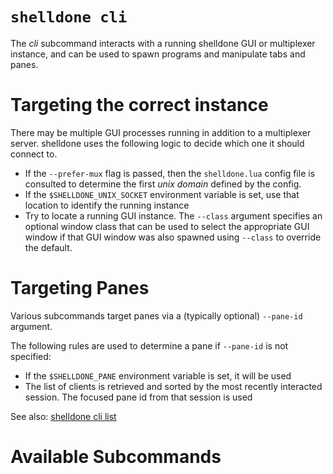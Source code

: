 # `shelldone cli`

The *cli* subcommand interacts with a running shelldone GUI or multiplexer
instance, and can be used to spawn programs and manipulate tabs and panes.

# Targeting the correct instance

There may be multiple GUI processes running in addition to a multiplexer server.
shelldone uses the following logic to decide which one it should connect to.

* If the `--prefer-mux` flag is passed, then the `shelldone.lua` config file is
  consulted to determine the first *unix domain* defined by the config.
* If the `$SHELLDONE_UNIX_SOCKET` environment variable is set, use that location
  to identify the running instance
* Try to locate a running GUI instance. The `--class` argument specifies an
  optional window class that can be used to select the appropriate GUI window
  if that GUI window was also spawned using `--class` to override the default.

# Targeting Panes

Various subcommands target panes via a (typically optional) `--pane-id` argument.

The following rules are used to determine a pane if `--pane-id` is not specified:

* If the `$SHELLDONE_PANE` environment variable is set, it will be used
* The list of clients is retrieved and sorted by the most recently interacted
  session. The focused pane id from that session is used

See also: [shelldone cli list](list.md)

# Available Subcommands


